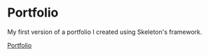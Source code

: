 # Portfolio
My first version of a portfolio I created using Skeleton's framework.

[Portfolio](https://benjvmin.github.io/Portfolio/)

